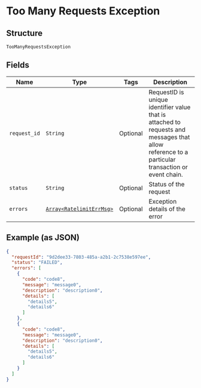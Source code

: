 
# Too Many Requests Exception

## Structure

`TooManyRequestsException`

## Fields

| Name | Type | Tags | Description |
|  --- | --- | --- | --- |
| `request_id` | `String` | Optional | RequestID is unique identifier value that is attached to requests and messages that allow reference to a particular transaction or event chain. |
| `status` | `String` | Optional | Status of the request |
| `errors` | [`Array<RatelimitErrMsg>`](../../doc/models/ratelimit-err-msg.md) | Optional | Exception details of the error |

## Example (as JSON)

```json
{
  "requestId": "9d2dee33-7803-485a-a2b1-2c7538e597ee",
  "status": "FAILED",
  "errors": [
    {
      "code": "code8",
      "message": "message0",
      "description": "description0",
      "details": [
        "details5",
        "details6"
      ]
    },
    {
      "code": "code8",
      "message": "message0",
      "description": "description0",
      "details": [
        "details5",
        "details6"
      ]
    }
  ]
}
```

